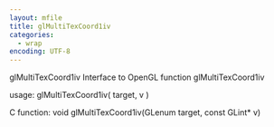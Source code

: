 ```yaml
---
layout: mfile
title: glMultiTexCoord1iv
categories:
  - wrap
encoding: UTF-8
---
```


glMultiTexCoord1iv  Interface to OpenGL function glMultiTexCoord1iv

usage:  glMultiTexCoord1iv( target, v )

C function:  void glMultiTexCoord1iv(GLenum target, const GLint\* v)